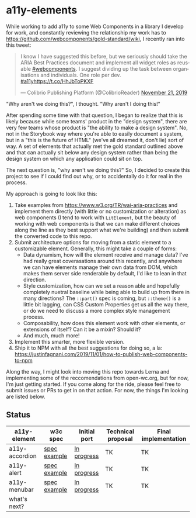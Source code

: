 # a11y-elements

While working to add a11y to some Web Components in a library I develop for work, and constantly reviewing the relationship my work has to https://github.com/webcomponents/gold-standard/wiki, I recently ran into this tweet:

<blockquote class="twitter-tweet" data-partner="tweetdeck"><p lang="en" dir="ltr">I know I have suggested this before, but we seriously should take the ARIA Best Practices document and implement all widget roles as reusable <a href="https://twitter.com/hashtag/webcomponents?src=hash&amp;ref_src=twsrc%5Etfw">#webcomponents</a>. I suggest dividing up the task between organisations and individuals. One role per dev. <a href="https://twitter.com/hashtag/a11y?src=hash&amp;ref_src=twsrc%5Etfw">#a11y</a><a href="https://t.co/HhJbToPKXF">https://t.co/HhJbToPKXF</a></p>&mdash; Colibrio Publishing Platform (@ColibrioReader) <a href="https://twitter.com/ColibrioReader/status/1197586798899343362?ref_src=twsrc%5Etfw">November 21, 2019</a></blockquote>


"Why aren't we doing this?", I thought. "Why aren't I doing this!"

After spending some time with that question, I began to realize that this is likely because while some teams' product in the "design system", there are very few teams whose product is "the ability to make a design system". No, not in the Storybook way where you're able to easily document a system, but in a "this is the future of HTML" (we've all dreamed it, don't lie) sort of way. A set of elements that actually met the gold standard outlined above and that can actually sit below any design system rather than being the design system on which any application could sit on top.

The next question is, "why aren't we doing this?" So, I decided to create this project to see if I could find out why, or to accidentally do it for real in the process.

My approach is going to look like this:
1. Take examples from https://www.w3.org/TR/wai-aria-practices and implement them directly (with little or no customization or alteration) as web components (I tend to work with `LitElement`, but the beauty of working with web components is that we can make different choices along the line as they best support what we're building) and then submit the converted code to this repo.
2. Submit architecture options for moving from a static element to a customizable element. Generally, this might take a couple of forms:
   - Data dynamism, how will the element receive and manage data? I've had really great coverasations around this recently, and anywhere we can have elements manage their own data from DOM, which makes them server side renderable by default, I'd like to lean in that direction.
   - Style customization, how can we set a reason able and hopefully completely nuetral baseline while being able to build up from there in many directions? The `::part()` spec is coming, but `::theme()` is a little bit lagging, can CSS Custom Properties get us all the way there, or do we need to discuss a more complex style management process.
   - Composability, how does this element work with other elements, or extensions of itself? Can it be a mixin? Should it?
   - And much, much more!
3. Implement this smarter, more flexible version.
4. Ship it to NPM with all the best suggestions for doing so, a la: https://justinfagnani.com/2019/11/01/how-to-publish-web-components-to-npm

Along the way, I might look into moving this repo towards Lerna and implementing some of the reccomendations from open-wc.org, but for now, I'm just getting started. If you come along for the ride, please feel free to submit issues or PRs to get in on that action. For now, the things I'm looking are listed below.

## Status

| a11y-element  | w3c spec | Initial port | Technical proposal | Final implementation |
| ------------- | ------------- | ------------- | ------------- | ------------- |
| a11y-accordion | [spec](https://www.w3.org/TR/wai-aria-practices/#accordion) [example](https://www.w3.org/TR/wai-aria-practices/examples/accordion/accordion.html) | [In progress](https://github.com/Westbrook/a11y-elements/pull/1) | TK | TK |
| a11y-alert | [spec](https://www.w3.org/TR/wai-aria-practices/#alert) [example](https://www.w3.org/TR/wai-aria-practices/examples/alert/alert.html) | [In progress](https://github.com/Westbrook/a11y-elements/pull/3) | TK | TK |
| a11y-menubar | [spec](https://www.w3.org/TR/wai-aria-practices/#menu) [example](https://www.w3.org/TR/wai-aria-practices/examples/menubar/menubar-1/menubar-1.html) | [In progress](https://stackblitz.com/edit/a11y-menubar-1) | TK | TK |
| what's next? |  |  |  |  |